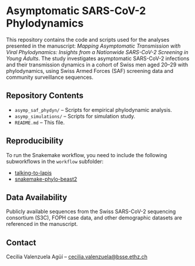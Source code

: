 # Asymptomatic SARS-CoV-2 Phylodynamics

This repository contains the code and scripts used for the analyses presented in the manuscript: *Mapping Asymptomatic Transmission with Viral Phylodynamics: Insights from a Nationwide SARS-CoV-2 Screening in Young Adults*. The study investigates asymptomatic SARS-CoV-2 infections and their transmission dynamics in a cohort of Swiss men aged 20–29 with phylodynamics, using Swiss Armed Forces (SAF) screening data and community surveillance sequences.

## Repository Contents

- `asymp_saf_phydyn/` – Scripts for empirical phylodynamic analysis. 
- `asymp_simulations/` – Scripts for simulation study.  
- `README.md` – This file.

## Reproducibility

To run the Snakemake workflow, you need to include the following subworkflows in the `workflow` subfolder:  
- [talking-to-lapis](https://github.com/cecivale/talking-to-lapis)  
- [snakemake-phylo-beast2](https://github.com/cecivale/snakemake-phylo-beast2)  

## Data Availability

Publicly available sequences from the Swiss SARS-CoV-2 sequencing consortium (S3C), FOPH case data, and other demographic datasets are referenced in the manuscript.

## Contact

Cecilia Valenzuela Agüí – cecilia.valenzuela@bsse.ethz.ch
